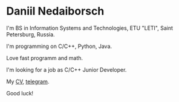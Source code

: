 # Daniil Nedaiborsch

I'm BS in Information Systems and Technologies, ETU "LETI", Saint Petersburg,
Russia.

I'm programming on C/C++, Python, Java.

Love fast programm and math.

I'm looking for a job as C/C++ Junior Developer.

My [CV](cv_eng.pdf), [telegram](https://t.me/nedaiborschd).

Good luck!
